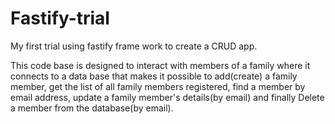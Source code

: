 # Fastify-trial

My first trial using fastify frame work to create a CRUD app.

This code base is designed to interact with members of a family where it connects to a data base 
that makes it possible to add(create) a family member, get the list of all family members registered, 
find a member by email address, update a family member's details(by email) and finally Delete a member from the database(by email).